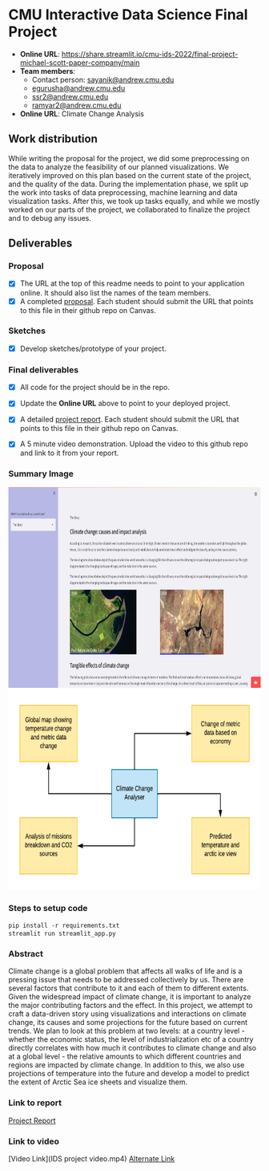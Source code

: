 # CMU Interactive Data Science Final Project

* **Online URL**: https://share.streamlit.io/cmu-ids-2022/final-project-michael-scott-paper-company/main 
* **Team members**:
  * Contact person: sayanik@andrew.cmu.edu
  * egurusha@andrew.cmu.edu
  * ssr2@andrew.cmu.edu
  * ramyar2@andrew.cmu.edu
* **Online URL**: Climate Change Analysis

## Work distribution

While writing the proposal for the project, we did some preprocessing on the data to analyze the feasibility of our planned visualizations. We iteratively improved on this plan based on the current state of the project, and the quality of the data. During the implementation phase, we split up the work into tasks of data preprocessing, machine learning and data visualization tasks. After this, we took up tasks equally, and while we mostly worked on our parts of the project, we collaborated to finalize the project and to debug any issues. 

## Deliverables

### Proposal

- [x] The URL at the top of this readme needs to point to your application online. It should also list the names of the team members.
- [x] A completed [proposal](Proposal.md). Each student should submit the URL that points to this file in their github repo on Canvas.

### Sketches

- [x] Develop sketches/prototype of your project.

### Final deliverables

- [x] All code for the project should be in the repo.
- [x] Update the **Online URL** above to point to your deployed project.
- [x] A detailed [project report](Report.md).  Each student should submit the URL that points to this file in their github repo on Canvas.
- [x] A 5 minute video demonstration.  Upload the video to this github repo and link to it from your report.


### Summary Image

<img src="Summary Image.png" width="700" height="400">
<img src="Summary Image 2.png" width="700" height="400">

### Steps to setup code

```
pip install -r requirements.txt
streamlit run streamlit_app.py
```

### Abstract

Climate change is a global problem that affects all walks of life and is a pressing issue that needs to be addressed collectively by us. There are several factors that contribute to it and each of them to different extents. Given the widespread impact of climate change, it is important to analyze the major contributing factors and the effect. In this project, we attempt to craft a data-driven story using visualizations and interactions on climate change, its causes and some projections for the future based on current trends. We plan to look at this problem at two levels: at a country level - whether the economic status, the level of industrialization etc of a country directly correlates with how much it contributes to climate change and also at a global level - the relative amounts to which different countries and regions are impacted by climate change. In addition to this, we also use projections of temperature into the future and develop a model to predict the extent of Arctic Sea ice sheets and visualize them.

### Link to report

[Project Report](Report.md)

### Link to video 
[Video Link](IDS project video.mp4)
[Alternate Link](https://drive.google.com/file/d/1IEr1VBlOPPcyoMFe4OovbFEdknN0jBde/view?usp=sharing)
